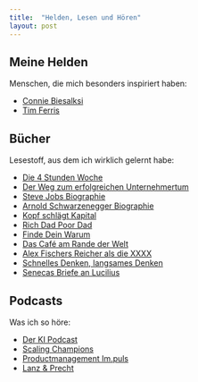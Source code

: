 ```yaml
---
title:  "Helden, Lesen und Hören"
layout: post
---
```


## Meine Helden

Menschen, die mich besonders inspiriert haben:

  * [Connie Biesalksi](https://conni.me/)
  * [Tim Ferris](https://tim.blog/)


## Bücher

Lesestoff, aus dem ich wirklich gelernt habe:

  * [Die 4 Stunden Woche](https://www.amazon.de/Die-4-Stunden-Woche-Mehr-Zeit-Leben/dp/3430200512)
  * [Der Weg zum erfolgreichen Unternehmertum](https://www.amazon.de/Weg-zum-erfolgreichen-Unternehmer-Unternehmen/dp/389749793X)
  * [Steve Jobs Biographie](https://www.amazon.de/Steve-Jobs-autorisierte-Biografie-Apple-Gr%C3%BCnders/dp/357010124X)
  * [Arnold Schwarzenegger Biographie](https://www.amazon.de/Total-Recall-Geschichte-meines-Lebens/dp/3455502784)
  * [Kopf schlägt Kapital](https://www.amazon.de/schl%C3%A4gt-Kapital-Unternehmen-gr%C3%BCnden-Entrepreneur/dp/3446415645)
  * [Rich Dad Poor Dad](https://www.amazon.de/Rich-Dad-Poor-Reichen-beibringen/dp/3898798828)
  * [Finde Dein Warum](https://www.amazon.de/Finde-dein-Warum-praktische-Bestimmung/dp/3868816747) 
  * [Das Café am Rande der Welt](https://www.amazon.de/Das-Caf%C3%A9-Rande-Welt-Erz%C3%A4hlung/dp/3423209690) 
  * [Alex Fischers Reicher als die XXXX](https://alex-fischer-duesseldorf.de/)
  * [Schnelles Denken, langsames Denken](https://www.amazon.de/Schnelles-Denken-langsames-Daniel-Kahneman/dp/3886808866)
  * [Senecas Briefe an Lucilius](https://www.reclam.de/data/media/978-3-15-011285-4.pdf)

## Podcasts

Was ich so höre:

  * [Der KI Podcast](https://open.spotify.com/show/7IYjMXCK7KUrNJyVCLUEjk?si=2msmCJ3LQrK7Ysya0R_ltw)
  * [Scaling Champions](https://open.spotify.com/show/3u89TQSzXvVdM1DjpZvhbe?si=6OoQ30BWREqU7NkhLNNQKg)  
  * [Productmanagement Im.puls](https://open.spotify.com/show/4ezan9vaPDFbBy8qjyVDHD?si=PxR8QzJjT3qvPa4OPXXFjQ)
  * [Lanz & Precht](https://open.spotify.com/show/4bGWMQA1ANGTgcysDo14aX?si=nQ1V8KNhT4WVe0HmMTAtxQ)  
